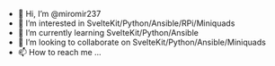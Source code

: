 - 👋 Hi, I’m @miromir237
- 👀 I’m interested in SvelteKit/Python/Ansible/RPi/Miniquads
- 🌱 I’m currently learning SvelteKit/Python/Ansible
- 💞️ I’m looking to collaborate on SvelteKit/Python/Ansible/Miniquads
- 📫 How to reach me ...

<!---
miromir237/miromir237 is a ✨ special ✨ repository because its `README.md` (this file) appears on your GitHub profile.
You can click the Preview link to take a look at your changes.
--->
